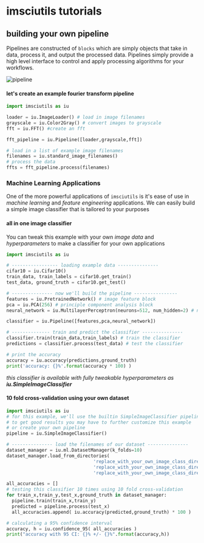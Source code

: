 # imsciutils tutorials

## building your own pipeline
Pipelines are constructed of `blocks` which are simply objects that take in data,
process it, and output the processed data. Pipelines simply provide a high level
interface to control and apply processing algorithms for your workflows.

![pipeline](https://github.com/jmaggio14/imsciutils/blob/develop/docs/images/pipeline-example.png "pipeline example")

#### let's create an example fourier transform pipeline
```python
import imsciutils as iu

loader = iu.ImageLoader() # load in image filenames
grayscale = iu.Color2Gray() # convert images to grayscale
fft = iu.FFT() #create an fft

fft_pipeline = iu.Pipeline([loader,grayscale,fft])

# load in a list of example image filenames
filenames = iu.standard_image_filenames()
# process the data
ffts = fft_pipeline.process(filenames)
```

### Machine Learning Applications
One of the more powerful applications of `imsciutils` is it's ease of use in
_machine learning_ and _feature engineering_ applications. We can easily build
a simple image classifier that is tailored to your purposes

#### all in one image classifier
You can tweak this example with your own _image data_ and _hyperparameters_ to make a classifier for
your own applications
```python
import imsciutils as iu

# ----------------- loading example data ---------------
cifar10 = iu.Cifar10()
train_data, train_labels = cifar10.get_train()
test_data, ground_truth = cifar10.get_test()

# --------------- now we'll build the pipeline ----------------
features = iu.PretrainedNetwork() # image feature block
pca = iu.PCA(256) # principle component analysis block
neural_network = iu.MultilayerPerceptron(neurons=512, num_hidden=2) # neural network block

classifier = iu.Pipeline([features,pca,neural_network])

# -------------- train and predict the classifier ---------------
classifier.train(train_data,train_labels) # train the classifier
predictions = classifier.process(test_data) # test the classifier

# print the accuracy
accuracy = iu.accuracy(predictions,ground_truth)
print('accuracy: {}%'.format(accuracy * 100) )
```
_this classifier is available with fully tweakable hyperparameters as **iu.SimpleImageClassifier**_


#### 10 fold cross-validation using your own dataset
```python
import imsciutils as iu
# for this example, we'll use the builtin SimpleImageClassifier pipeline,
# to get good results you may have to further customize this example
# or create your own pipeline
pipeline = iu.SimpleImageClassifier()

# --------------- load the filenames of our dataset ---------------
dataset_manager = iu.ml.DatasetManager(k_folds=10)
dataset_manager.load_from_directories(
                                'replace_with_your_own_image_class_directory1/',
                                'replace_with_your_own_image_class_directory2/',
                                'replace_with_your_own_image_class_directory3/')

all_accuracies = []
# testing this classifier 10 times using 10 fold cross-validation
for train_x,train_y,test_x,ground_truth in dataset_manager:
  pipeline.train(train_x,train_y)
  predicted = pipeline.process(test_x)
  all_accuracies.append( iu.accuracy(predicted,ground_truth) * 100 )

# calculating a 95% confidence interval
accuracy, h = iu.confidence_95( all_accuracies )
print("accuracy with 95 CI: {}% +/- {}%".format(accuracy,h))
```


####
